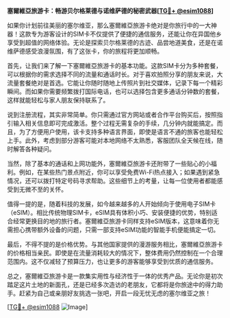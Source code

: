 **塞爾維亞旅游卡：畅游贝尔格莱德与诺维萨德的秘密武器[[TG💪+ @esim1088](https://t.me/s/esim1088)]**

如果你计划前往美丽的塞尔维亚，那么塞爾維亞旅游卡绝对是你旅行中的一大神器！这款专为游客设计的SIM卡不仅提供了便捷的通信服务，还能让你在异国他乡享受到超值的网络体验。无论是探索贝尔格莱德的古迹、品尝地道美食，还是在诺维萨德感受浪漫氛围，有了这张卡，你的旅程将更加顺畅。

首先，让我们来了解一下塞爾維亞旅游卡的基本功能。这款SIM卡分为多种套餐，可以根据你的需求选择不同的流量和通话时长。对于喜欢拍照分享的朋友来说，大流量套餐绝对是首选。它能让你随时随地上传照片到社交媒体，记录下每一个精彩瞬间。而如果你需要频繁拨打国际电话，也可以选择包含更多通话分钟数的套餐，这样就能轻松与家人朋友保持联系了。

说到注册流程，其实非常简单。你只需通过官方网站或者合作平台购买后，按照指引输入相关信息即可完成激活。整个过程无需复杂的手续，几分钟内就能搞定。而且，为了方便用户使用，该卡支持多种语言界面，即使是语言不通的旅客也能轻松上手。此外，考虑到部分游客可能对本地网络不太熟悉，客服团队全天候在线，随时解答各种疑问。

当然，除了基本的通话和上网功能外，塞爾維亞旅游卡还附带了一些贴心的小福利。例如，在某些热门景点附近，你可以享受免费Wi-Fi热点接入；如果遇到紧急情况，还可以拨打特定号码寻求帮助。这些细节上的考量，让每一位使用者都能感受到无微不至的关怀。

值得一提的是，随着科技的发展，如今越来越多的人开始倾向于使用电子SIM卡（eSIM）。相比传统物理SIM卡，eSIM具有体积小巧、安装便捷的优势，特别适合经常更换目的地的旅行者。塞爾維亞旅游卡同样支持eSIM版本，这意味着你无需担心携带额外设备的问题，只需一部支持eSIM功能的智能手机便能搞定一切。

最后，不得不提的是价格优势。与其他国家提供的漫游服务相比，塞爾維亞旅游卡的价格相当亲民。即使是在流量消耗较大的情况下，整体费用仍然控制在一个合理范围内。这不仅减轻了预算压力，也让更多的游客能够享受到优质的通信服务。

总之，塞爾維亞旅游卡是一款集实用性与经济性于一体的优秀产品。无论你是初次踏足这片土地的新面孔，还是已经多次造访的老朋友，它都将是你旅途中的得力助手。赶紧为自己或亲朋好友挑选一张吧，开启一段无忧无虑的塞尔维亚之旅！

[[TG💪+ @esim1088](https://t.me/s/esim1088) ![Image](https://i.postimg.cc/4NQfJmqS/Snipaste-2025-05-13-00-14-12.png)]